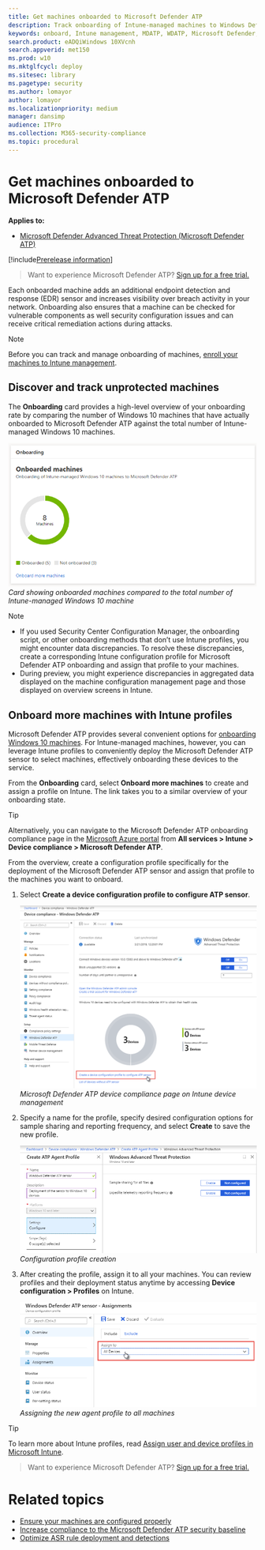 ```yaml
---
title: Get machines onboarded to Microsoft Defender ATP
description: Track onboarding of Intune-managed machines to Windows Defender ATP and increase onboarding rate.
keywords: onboard, Intune management, MDATP, WDATP, Microsoft Defender, Windows Defender, advanced threat protection, configuration management
search.product: eADQiWindows 10XVcnh
search.appverid: met150
ms.prod: w10
ms.mktglfcycl: deploy
ms.sitesec: library
ms.pagetype: security
ms.author: lomayor
author: lomayor
ms.localizationpriority: medium
manager: dansimp
audience: ITPro
ms.collection: M365-security-compliance 
ms.topic: procedural
---
```


# Get machines onboarded to Microsoft Defender ATP

**Applies to:**
- [Microsoft Defender Advanced Threat Protection (Microsoft Defender ATP)](https://go.microsoft.com/fwlink/p/?linkid=2069559)

[!include[Prerelease information](prerelease.md)]

>Want to experience Microsoft Defender ATP? [Sign up for a free trial.](https://www.microsoft.com/en-us/WindowsForBusiness/windows-atp?ocid=docs-wdatp-onboardconfigure-abovefoldlink)

Each onboarded machine adds an additional endpoint detection and response (EDR) sensor and increases visibility over breach activity in your network. Onboarding also ensures that a machine can be checked for vulnerable components as well security configuration issues and can receive critical remediation actions during attacks.

>[!NOTE]
>Before you can track and manage onboarding of machines, [enroll your machines to Intune management](configure-machines.md#enroll-machines-to-intune-management).

## Discover and track unprotected machines

The **Onboarding** card provides a high-level overview of your onboarding rate by comparing the number of Windows 10 machines that have actually onboarded to Microsoft Defender ATP against the total number of Intune-managed Windows 10 machines.

![Machine configuration management Onboarding card](images/secconmgmt_onboarding_card.png)<br>
*Card showing onboarded machines compared to the total number of Intune-managed Windows 10 machine*

>[!NOTE]
>- If you used Security Center Configuration Manager, the onboarding script, or other onboarding methods that don’t use Intune profiles, you might encounter data discrepancies. To resolve these discrepancies, create a corresponding Intune configuration profile for Microsoft Defender ATP onboarding and assign that profile to your machines.
>- During preview, you might experience discrepancies in aggregated data displayed on the machine configuration management page and those displayed on overview screens in Intune.

## Onboard more machines with Intune profiles

Microsoft Defender ATP provides several convenient options for [onboarding Windows 10 machines](onboard-configure.md). For Intune-managed machines, however, you can leverage Intune profiles to conveniently deploy the Microsoft Defender ATP sensor to select machines, effectively onboarding these devices to the service.

From the **Onboarding** card, select **Onboard more machines** to create and assign a profile on Intune. The link takes you to a similar overview of your onboarding state.

>[!TIP]
>Alternatively, you can navigate to the Microsoft Defender ATP onboarding compliance page in the [Microsoft Azure portal](https://portal.azure.com/) from **All services > Intune > Device compliance > Microsoft Defender ATP**.

From the overview, create a configuration profile specifically for the deployment of the Microsoft Defender ATP sensor and assign that profile to the machines you want to onboard.

1. Select **Create a device configuration profile to configure ATP sensor**.

   ![Microsoft Defender ATP device compliance page on Intune device management](images/secconmgmt_onboarding_1deviceconfprofile.png)<br>
   *Microsoft Defender ATP device compliance page on Intune device management*

2. Specify a name for the profile, specify desired configuration options for sample sharing and reporting frequency, and select **Create** to save the new profile.

   ![Configuration profile creation screen on Intune](images/secconmgmt_onboarding_2deviceconfprofile.png)<br>
   *Configuration profile creation*

3. After creating the profile, assign it to all your machines. You can review profiles and their deployment status anytime by accessing **Device configuration > Profiles** on Intune.

   ![Profile assignment screen on Intune](images/secconmgmt_onboarding_3assignprofile.png)<br>
   *Assigning the new agent profile to all machines*

>[!TIP]
>To learn more about Intune profiles, read [Assign user and device profiles in Microsoft Intune](https://docs.microsoft.com/en-us/intune/device-profile-assign).

>Want to experience Microsoft Defender ATP? [Sign up for a free trial.](https://www.microsoft.com/en-us/WindowsForBusiness/windows-atp?ocid=docs-wdatp-onboardconfigure-belowfoldlink)

# Related topics
- [Ensure your machines are configured properly](configure-machines.md)
- [Increase compliance to the Microsoft Defender ATP security baseline](configure-machines-security-baseline.md)
- [Optimize ASR rule deployment and detections](configure-machines-asr.md)
